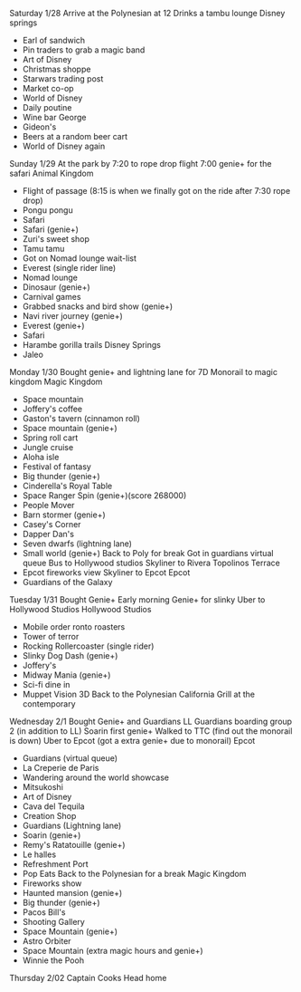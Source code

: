 Saturday 1/28
Arrive at the Polynesian at 12
Drinks a tambu lounge
Disney springs
- Earl of sandwich
- Pin traders to grab a magic band
- Art of Disney 
- Christmas shoppe
- Starwars trading post
- Market co-op
- World of Disney
- Daily poutine
- Wine bar George 
- Gideon's 
- Beers at a random beer cart
- World of Disney again

Sunday 1/29
At the park by 7:20 to rope drop flight
7:00 genie+ for the safari
Animal Kingdom
- Flight of passage (8:15 is when we finally got on the ride after 7:30 rope drop)
- Pongu pongu
- Safari
- Safari (genie+)
- Zuri's sweet shop
- Tamu tamu
- Got on Nomad lounge wait-list
- Everest (single rider line)
- Nomad lounge
- Dinosaur (genie+)
- Carnival games
- Grabbed snacks and bird show (genie+)
- Navi river journey (genie+)
- Everest (genie+)
- Safari 
- Harambe gorilla trails
Disney Springs
- Jaleo

Monday 1/30
Bought genie+ and lightning lane for 7D
Monorail to magic kingdom
Magic Kingdom
- Space mountain 
- Joffery's coffee
- Gaston's tavern (cinnamon roll)
- Space mountain (genie+)
- Spring roll cart
- Jungle cruise
- Aloha isle
- Festival of fantasy
- Big thunder (genie+)
- Cinderella's Royal Table
- Space Ranger Spin (genie+)(score 268000)
- People Mover
- Barn stormer (genie+)
- Casey's Corner
- Dapper Dan's
- Seven dwarfs (lightning lane)
- Small world (genie+)
Back to Poly for break
Got in guardians virtual queue
Bus to Hollywood studios
Skyliner to Rivera
Topolinos Terrace
- Epcot fireworks view
Skyliner to Epcot 
Epcot
- Guardians of the Galaxy

Tuesday 1/31
Bought Genie+
Early morning Genie+ for slinky 
Uber to Hollywood Studios 
Hollywood Studios 
- Mobile order ronto roasters 
- Tower of terror
- Rocking Rollercoaster (single rider)
- Slinky Dog Dash (genie+)
- Joffery's 
- Midway Mania (genie+)
- Sci-fi dine in
- Muppet Vision 3D
Back to the Polynesian
California Grill at the contemporary

Wednesday 2/1
Bought Genie+ and Guardians LL
Guardians boarding group 2 (in addition to LL)
Soarin first genie+
Walked to TTC (find out the monorail is down)
Uber to Epcot (got a extra genie+ due to monorail)
Epcot
- Guardians (virtual queue)
- La Creperie de Paris
- Wandering around the world showcase
- Mitsukoshi
- Art of Disney
- Cava del Tequila
- Creation Shop
- Guardians (Lightning lane)
- Soarin (genie+)
- Remy's Ratatouille (genie+)
- Le halles
- Refreshment Port
- Pop Eats
Back to the Polynesian for a break
Magic Kingdom
- Fireworks show
- Haunted mansion (genie+)
- Big thunder (genie+)
- Pacos Bill's
- Shooting Gallery
- Space Mountain (genie+)
- Astro Orbiter
- Space Mountain (extra magic hours and genie+)
- Winnie the Pooh

Thursday 2/02
Captain Cooks
Head home
